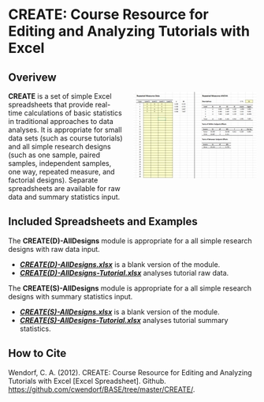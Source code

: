 # CREATE: Course Resource for Editing and Analyzing Tutorials with Excel

## Overivew

<img src="CREATE.jpg" alt="CREATE" align="right" style="padding: 0px 0px 20px 20px;">

**CREATE** is a set of simple Excel spreadsheets that provide real-time calculations of basic statistics in traditional approaches to data analyses. It is appropriate for small data sets (such as course tutorials) and all simple research designs (such as one sample, paired samples, independent samples, one way, repeated measure, and factorial designs). Separate spreadsheets are available for raw data and summary statistics input.

## Included Spreadsheets and Examples

The **CREATE(D)-AllDesigns** module is appropriate for a all simple research designs with raw data input.

- [**_CREATE(D)-AllDesigns.xlsx_**](https://github.com/cwendorf/BASE/raw/master/CREATE/CREATE(D)-AllDesigns.xlsx) is a blank version of the module.
- [**_CREATE(D)-AllDesigns-Tutorial.xlsx_**](https://github.com/cwendorf/BASE/raw/master/CREATE/CREATE(D)-AllDesigns-Tutorial.xlsx) analyses tutorial raw data.

The **CREATE(S)-AllDesigns** module is appropriate for a all simple research designs with summary statistics input.

- [**_CREATE(S)-AllDesigns.xlsx_**](https://github.com/cwendorf/BASE/raw/master/CREATE/CREATE(S)-AllDesigns.xlsx) is a blank version of the module.
- [**_CREATE(S)-AllDesigns-Tutorial.xlsx_**](https://github.com/cwendorf/BASE/raw/master/CREATE/CREATE(S)-AllDesigns-Tutorial.xlsx) analyses tutorial summary statistics.

## How to Cite

Wendorf, C. A. (2012). CREATE: Course Resource for Editing and Analyzing Tutorials with Excel [Excel Spreadsheet]. Github. https://github.com/cwendorf/BASE/tree/master/CREATE/.

